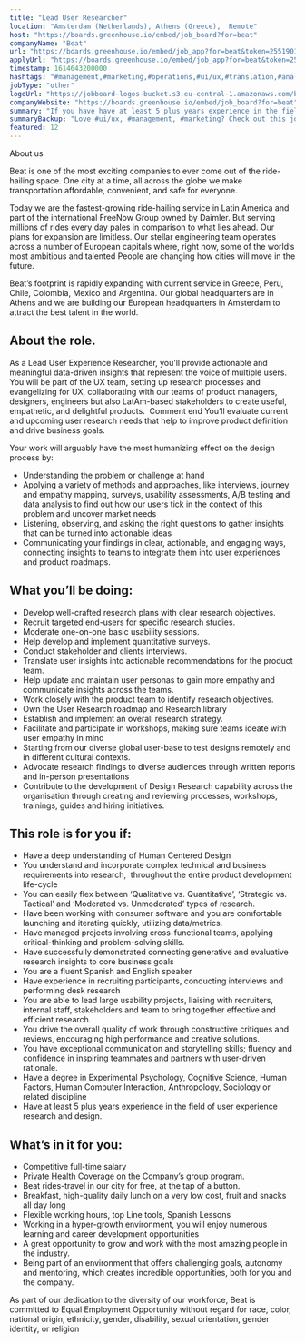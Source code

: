 ```yaml
---
title: "Lead User Researcher"
location: "Amsterdam (Netherlands), Athens (Greece),  Remote"
host: "https://boards.greenhouse.io/embed/job_board?for=beat"
companyName: "Beat"
url: "https://boards.greenhouse.io/embed/job_app?for=beat&token=2551901"
applyUrl: "https://boards.greenhouse.io/embed/job_app?for=beat&token=2551901#app"
timestamp: 1614643200000
hashtags: "#management,#marketing,#operations,#ui/ux,#translation,#analysis,#English"
jobType: "other"
logoUrl: "https://jobboard-logos-bucket.s3.eu-central-1.amazonaws.com/beat"
companyWebsite: "https://boards.greenhouse.io/embed/job_board?for=beat"
summary: "If you have have at least 5 plus years experience in the field of user experience research and design, consider applying to Beat's job post for a new Lead User Researcher."
summaryBackup: "Love #ui/ux, #management, #marketing? Check out this job post!"
featured: 12
---
```


 About us 

Beat is one of the most exciting companies to ever come out of the ride-hailing space. One city at a time, all across the globe we make transportation affordable, convenient, and safe for everyone. 

Today we are the fastest-growing ride-hailing service in Latin America and part of the international FreeNow Group owned by Daimler. But serving millions of rides every day pales in comparison to what lies ahead. Our plans for expansion are limitless. Our stellar engineering team operates across a number of European capitals where, right now, some of the world’s most ambitious and talented People are changing how cities will move in the future.

Beat’s footprint is rapidly expanding with current service in Greece, Peru, Chile, Colombia, Mexico and Argentina. Our global headquarters are in Athens and we are building our European headquarters in Amsterdam to attract the best talent in the world. 

## About the role.

As a Lead User Experience Researcher, you’ll provide actionable and meaningful data-driven insights that represent the voice of multiple users. You will be part of the UX team, setting up research processes and evangelizing for UX, collaborating with our teams of product managers, designers, engineers but also LatAm-based stakeholders to create useful, empathetic, and delightful products.  Comment end You’ll evaluate current and upcoming user research needs that help to improve product definition and drive business goals.

Your work will arguably have the most humanizing effect on the design process by:

*   Understanding the problem or challenge at hand
*   Applying a variety of methods and approaches, like interviews, journey and empathy mapping, surveys, usability assessments, A/B testing and data analysis to find out how our users tick in the context of this problem and uncover market needs
*   Listening, observing, and asking the right questions to gather insights that can be turned into actionable ideas
*   Communicating your findings in clear, actionable, and engaging ways, connecting insights to teams to integrate them into user experiences and product roadmaps.

## What you’ll be doing:

*   Develop well-crafted research plans with clear research objectives.
*   Recruit targeted end-users for specific research studies.
*   Moderate one-on-one basic usability sessions.
*   Help develop and implement quantitative surveys.
*   Conduct stakeholder and clients interviews.
*   Translate user insights into actionable recommendations for the product team.
*   Help update and maintain user personas to gain more empathy and communicate insights across the teams.
*   Work closely with the product team to identify research objectives.
*   Own the User Research roadmap and Research library
*   Establish and implement an overall research strategy.
*   Facilitate and participate in workshops, making sure teams ideate with user empathy in mind
*   Starting from our diverse global user-base to test designs remotely and in different cultural contexts.
*   Advocate research findings to diverse audiences through written reports and in-person presentations
*   Contribute to the development of Design Research capability across the organisation through creating and reviewing processes, workshops, trainings, guides and hiring initiatives.

## This role is for you if:

*   Have a deep understanding of Human Centered Design
*   You understand and incorporate complex technical and business requirements into research,  throughout the entire product development life-cycle
*   You can easily flex between ‘Qualitative vs. Quantitative’, ‘Strategic vs. Tactical’ and ‘Moderated vs. Unmoderated’ types of research. 
*   Have been working with consumer software and you are comfortable launching and iterating quickly, utilizing data/metrics.
*   Have managed projects involving cross-functional teams, applying critical-thinking and problem-solving skills.
*   Have successfully demonstrated connecting generative and evaluative research insights to core business goals
*   You are a fluent Spanish and English speaker
*   Have experience in recruiting participants, conducting interviews and performing desk research
*   You are able to lead large usability projects, liaising with recruiters, internal staff, stakeholders and team to bring together effective and efficient research.
*   You drive the overall quality of work through constructive critiques and reviews, encouraging high performance and creative solutions.
*   You have exceptional communication and storytelling skills; fluency and confidence in inspiring teammates and partners with user-driven rationale.
*   Have a degree in Experimental Psychology, Cognitive Science, Human Factors, Human Computer Interaction, Anthropology, Sociology or related discipline
*   Have at least 5 plus years experience in the field of user experience research and design.

## What’s in it for you:

*   Competitive full-time salary
*   Private Health Coverage on the Company’s group program.
*   Beat rides-travel in our city for free, at the tap of a button.
*   Breakfast, high-quality daily lunch on a very low cost, fruit and snacks all day long
*   Flexible working hours, top Line tools, Spanish Lessons
*   Working in a hyper-growth environment, you will enjoy numerous learning and career development opportunities 
*   A great opportunity to grow and work with the most amazing people in the industry.
*   Being part of an environment that offers challenging goals, autonomy and mentoring, which creates incredible opportunities, both for you and the company.

As part of our dedication to the diversity of our workforce, Beat is committed to Equal Employment Opportunity without regard for race, color, national origin, ethnicity, gender, disability, sexual orientation, gender identity, or religion
